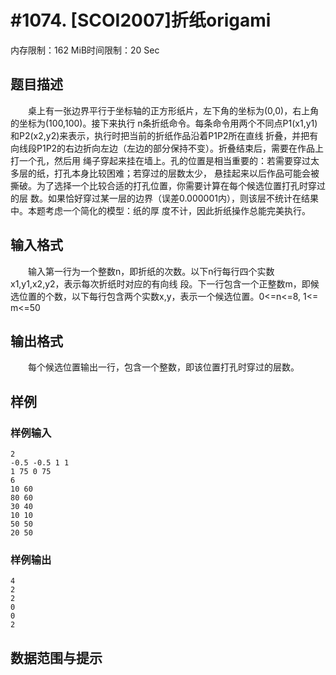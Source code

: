 # #1074. [SCOI2007]折纸origami

内存限制：162 MiB时间限制：20 Sec

## 题目描述

　　桌上有一张边界平行于坐标轴的正方形纸片，左下角的坐标为(0,0)，右上角的坐标为(100,100)。接下来执行
n条折纸命令。每条命令用两个不同点P1(x1,y1)和P2(x2,y2)来表示，执行时把当前的折纸作品沿着P1P2所在直线
折叠，并把有向线段P1P2的右边折向左边（左边的部分保持不变）。折叠结束后，需要在作品上打一个孔，然后用
绳子穿起来挂在墙上。孔的位置是相当重要的：若需要穿过太多层的纸，打孔本身比较困难；若穿过的层数太少，
悬挂起来以后作品可能会被撕破。为了选择一个比较合适的打孔位置，你需要计算在每个候选位置打孔时穿过的层
数。如果恰好穿过某一层的边界（误差0.000001内），则该层不统计在结果中。本题考虑一个简化的模型：纸的厚
度不计，因此折纸操作总能完美执行。

## 输入格式

　　输入第一行为一个整数n，即折纸的次数。以下n行每行四个实数x1,y1,x2,y2，表示每次折纸时对应的有向线
段。下一行包含一个正整数m，即候选位置的个数，以下每行包含两个实数x,y，表示一个候选位置。0<=n<=8, 1<=
m<=50

## 输出格式

　　每个候选位置输出一行，包含一个整数，即该位置打孔时穿过的层数。

## 样例

### 样例输入

    
    2
    -0.5 -0.5 1 1
    1 75 0 75
    6
    10 60
    80 60
    30 40
    10 10
    50 50
    20 50
    

### 样例输出

    
    4
    2
    2
    0
    0
    2
    

## 数据范围与提示
